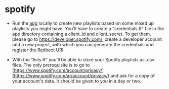 # spotify

-   Run the [app](https://github.com/manuelgirbal/spotify/tree/main/spotify_app) locally to create new playlists based on some mixed up playlists you might have. You'll have to create a "credentials.R" file in the app directory containing a client_id and client_secret. To get them, please go to https://developer.spotify.com/, create a developer account and a new project, with which you can generate the credentials and register the Redirect URI.

-   With the "lists.R" you'll be able to store your Spotify playlists as .csv files. The only prerequisite is to go to [https://www.spotify.com/account/privacy/](https://www.spotify.com/ar/account/privacy/) and ask for a copy of your account's data. It should be given to you in a day or two.
